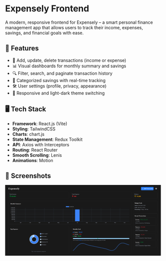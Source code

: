 # Expensely Frontend

A modern, responsive frontend for Expensely – a smart personal finance management app that allows users to track their income, expenses, savings, and financial goals with ease.

## 🚀 Features

- 🧾 Add, update, delete transactions (income or expense)
- 📊 Visual dashboards for monthly summary and savings
- 🔍 Filter, search, and paginate transaction history
- 💸 Categorized savings with real-time tracking
- 🛠️ User settings (profile, privacy, appearance)
- 🧩 Responsive and light-dark theme switching

## 🖥️ Tech Stack

- **Framework**: React.js (Vite)
- **Styling**: TailwindCSS
- **Charts**: chart.js
- **State Management**: Redux Toolkit
- **API**: Axios with Interceptors
- **Routing**: React Router
- **Smooth Scrolling**: Lenis
- **Animations**: Motion

## 📸 Screenshots

<img src="./src/assets/ss.png" alt="Expensely dashboard">

